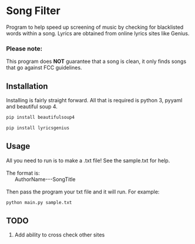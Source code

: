 # Song Filter
Program to help speed up screening of music by checking for blacklisted words
within a song. Lyrics are obtained from online lyrics sites like Genius.

### Please note:
This program does **NOT** guarantee that a song is clean, it only finds songs that
go against FCC guidelines.

## Installation
Installing is fairly straight forward. All that is required is python 3, pyyaml and
beautiful soup 4.

```bash
pip install beautifulsoup4
```

```bash
pip install lyricsgenius
```

## Usage
All you need to run is to make a .txt file! See the sample.txt for help.\
\
The format is:\
&nbsp;&nbsp;&nbsp;&nbsp;&nbsp;&nbsp;AuthorName---SongTitle\
\
Then pass the program your txt file and it will run. For example:

```bash
python main.py sample.txt
```




## TODO
1. Add ability to cross check other sites
 
